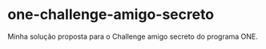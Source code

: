 # one-challenge-amigo-secreto
Minha solução proposta para o Challenge amigo secreto do programa ONE.

